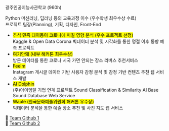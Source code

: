 광주인공지능사관학교 (960h)

Python 머신러닝, 딥러닝 등의 교육과정 이수 (우수학생 최우수상 수료)  
프로젝트 팀장(Planning), 기획, 디자인, Front-End

-   <mark>추석 민족 대이동이 코로나에 미칠 영향 분석 (우수 프로젝트 선정)</mark>  
    Kaggle & Open Data Corona 빅데이터 분석 및 시각화를 통한 명절 이후 동향 예측 프로젝트
-   <mark>여기안돼 (내부 해커톤 최우수상)</mark>  
    방문 데이터를 통한 코로나 시국 가면 안되는 장소 리버스 추천서비스
-   <mark>Feelm</mark>  
    Instagram 게시글 데이터 기반 사용자 감정 분석 및 감정 기반 컨텐츠 추천 웹 서비스 개발
-   <mark>AI Dolphin</mark>  
    (주)아이엠알 기업 연계 프로젝트
    Sound Classification & Similarity AI Base Sound Database Web Service
-   <mark>Waple (한국문화예술위원회 해커톤 우수상)</mark>  
    빅데이터 분석을 통한 예술 장소 추천 및 사진 지도 웹 서비스

🔗 [Team Github 1](https://github.com/aloha-project-team)  
🔗 [Team Github 2](https://github.com/aloha-dolphin)

